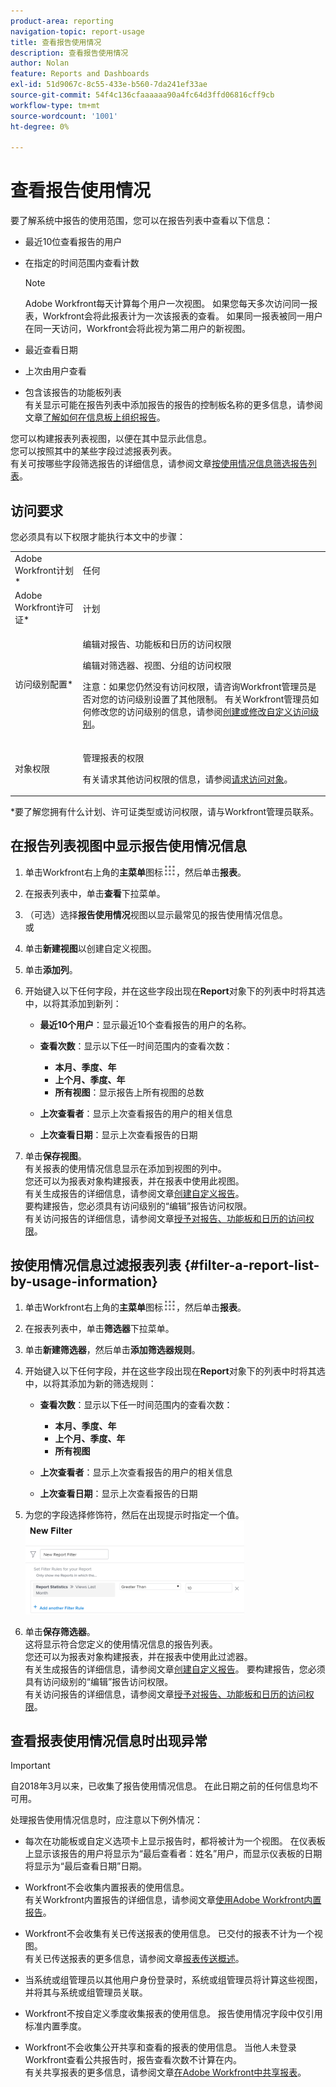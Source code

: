 ```yaml
---
product-area: reporting
navigation-topic: report-usage
title: 查看报告使用情况
description: 查看报告使用情况
author: Nolan
feature: Reports and Dashboards
exl-id: 51d9067c-8c55-433e-b560-7da241ef33ae
source-git-commit: 54f4c136cfaaaaaa90a4fc64d3ffd06816cff9cb
workflow-type: tm+mt
source-wordcount: '1001'
ht-degree: 0%

---
```


# 查看报告使用情况

<!--
<p data-mc-conditions="QuicksilverOrClassic.Draft mode">(NOTE: : *** DO NOT CHANGE, REMOVE, CHANGE LINK, RENAME THIS ARTICLE- IT IS LINKED TO THE PENDO GUIDE FOR THE MAIN REPORTS AREA***)</p>
-->

要了解系统中报告的使用范围，您可以在报告列表中查看以下信息：

* 最近10位查看报告的用户
* 在指定的时间范围内查看计数

  >[!NOTE]
  >
  >Adobe Workfront每天计算每个用户一次视图。 如果您每天多次访问同一报表，Workfront会将此报表计为一次该报表的查看。 如果同一报表被同一用户在同一天访问，Workfront会将此视为第二用户的新视图。

* 最近查看日期
* 上次由用户查看
* 包含该报告的功能板列表\
  有关显示可能在报告列表中添加报告的报告的控制板名称的更多信息，请参阅文章[了解如何在信息板上组织报告](../../../reports-and-dashboards/reports/report-usage/understand-how-organize-reports-dashboard.md)。

您可以构建报表列表视图，以便在其中显示此信息。\
您可以按照其中的某些字段过滤报表列表。\
有关可按哪些字段筛选报告的详细信息，请参阅文章[按使用情况信息筛选报告列表](#filter-a-report-list-by-usage-information)。

## 访问要求

您必须具有以下权限才能执行本文中的步骤：

<table style="table-layout:auto"> 
 <col> 
 <col> 
 <tbody> 
  <tr> 
   <td role="rowheader">Adobe Workfront计划*</td> 
   <td> <p>任何</p> </td> 
  </tr> 
  <tr> 
   <td role="rowheader">Adobe Workfront许可证*</td> 
   <td> <p>计划 </p> </td> 
  </tr> 
  <tr> 
   <td role="rowheader">访问级别配置*</td> 
   <td> <p>编辑对报告、功能板和日历的访问权限</p> <p>编辑对筛选器、视图、分组的访问权限</p> <p>注意：如果您仍然没有访问权限，请咨询Workfront管理员是否对您的访问级别设置了其他限制。 有关Workfront管理员如何修改您的访问级别的信息，请参阅<a href="../../../administration-and-setup/add-users/configure-and-grant-access/create-modify-access-levels.md" class="MCXref xref">创建或修改自定义访问级别</a>。</p> </td> 
  </tr> 
  <tr> 
   <td role="rowheader">对象权限</td> 
   <td> <p>管理报表的权限</p> <p>有关请求其他访问权限的信息，请参阅<a href="../../../workfront-basics/grant-and-request-access-to-objects/request-access.md" class="MCXref xref">请求访问对象</a>。</p> </td> 
  </tr> 
 </tbody> 
</table>

&#42;要了解您拥有什么计划、许可证类型或访问权限，请与Workfront管理员联系。

## 在报告列表视图中显示报告使用情况信息

1. 单击Workfront右上角的&#x200B;**主菜单**&#x200B;图标![](assets/main-menu-icon.png)，然后单击&#x200B;**报表**。

1. 在报表列表中，单击&#x200B;**查看**&#x200B;下拉菜单。
1. （可选）选择&#x200B;**报告使用情况**&#x200B;视图以显示最常见的报告使用情况信息。\
   或

1. 单击&#x200B;**新建视图**&#x200B;以创建自定义视图。
1. 单击&#x200B;**添加列**。
1. 开始键入以下任何字段，并在这些字段出现在&#x200B;**Report**&#x200B;对象下的列表中时将其选中，以将其添加到新列：

   * **最近10个用户**：显示最近10个查看报告的用户的名称。
   * **查看次数**：显示以下任一时间范围内的查看次数：

      * **本月、季度、年**
      * **上个月、季度、年**
      * **所有视图**：显示报告上所有视图的总数

   * **上次查看者**：显示上次查看报告的用户的相关信息
   * **上次查看日期**：显示上次查看报告的日期

1. 单击&#x200B;**保存视图**。\
   有关报表的使用情况信息显示在添加到视图的列中。\
   您还可以为报表对象构建报表，并在报表中使用此视图。\
   有关生成报告的详细信息，请参阅文章[创建自定义报告](../../../reports-and-dashboards/reports/creating-and-managing-reports/create-custom-report.md)。\
   要构建报告，您必须具有访问级别的“编辑”报告访问权限。\
   有关访问报告的详细信息，请参阅文章[授予对报告、功能板和日历的访问权限](../../../administration-and-setup/add-users/configure-and-grant-access/grant-access-reports-dashboards-calendars.md)。

## 按使用情况信息过滤报表列表 {#filter-a-report-list-by-usage-information}

1. 单击Workfront右上角的&#x200B;**主菜单**&#x200B;图标![](assets/main-menu-icon.png)，然后单击&#x200B;**报表**。
1. 在报表列表中，单击&#x200B;**筛选器**&#x200B;下拉菜单。
1. 单击&#x200B;**新建筛选器**，然后单击&#x200B;**添加筛选器规则**。
1. 开始键入以下任何字段，并在这些字段出现在&#x200B;**Report**&#x200B;对象下的列表中时将其选中，以将其添加为新的筛选规则：

   * **查看次数**：显示以下任一时间范围内的查看次数：

      * **本月、季度、年**
      * **上个月、季度、年**
      * **所有视图**

   * **上次查看者**：显示上次查看报告的用户的相关信息
   * **上次查看日期**：显示上次查看报告的日期

1. 为您的字段选择修饰符，然后在出现提示时指定一个值。\
   ![](assets/qs-report-usage-filter-statistics-350x150.png)

1. 单击&#x200B;**保存筛选器**。\
   这将显示符合您定义的使用情况信息的报告列表。\
   您还可以为报表对象构建报表，并在报表中使用此过滤器。\
   有关生成报告的详细信息，请参阅文章[创建自定义报告](../../../reports-and-dashboards/reports/creating-and-managing-reports/create-custom-report.md)。 要构建报告，您必须具有访问级别的“编辑”报告访问权限。\
   有关访问报告的详细信息，请参阅文章[授予对报告、功能板和日历的访问权限](../../../administration-and-setup/add-users/configure-and-grant-access/grant-access-reports-dashboards-calendars.md)。

## 查看报表使用情况信息时出现异常

>[!IMPORTANT]
>
>自2018年3月以来，已收集了报告使用情况信息。 在此日期之前的任何信息均不可用。

处理报告使用情况信息时，应注意以下例外情况：

* 每次在功能板或自定义选项卡上显示报告时，都将被计为一个视图。 在仪表板上显示该报告的用户将显示为“最后查看者：姓名”用户，而显示仪表板的日期将显示为“最后查看日期”日期。
* Workfront不会收集内置报表的使用信息。\
  有关Workfront内置报告的详细信息，请参阅文章[使用Adobe Workfront内置报告](../../../reports-and-dashboards/reports/using-built-in-reports/use-workfront-built-in-reports.md)。

* Workfront不会收集有关已传送报表的使用信息。 已交付的报表不计为一个视图。\
  有关已传送报表的更多信息，请参阅文章[报表传送概述](../../../reports-and-dashboards/reports/creating-and-managing-reports/set-up-report-deliveries.md)。

* 当系统或组管理员以其他用户身份登录时，系统或组管理员将计算这些视图，并将其与系统或组管理员关联。
* Workfront不按自定义季度收集报表的使用信息。 报告使用情况字段中仅引用标准内置季度。
* Workfront不会收集公开共享和查看的报表的使用信息。 当他人未登录Workfront查看公共报告时，报告查看次数不计算在内。\
  有关共享报表的更多信息，请参阅文章[在Adobe Workfront中共享报表](../../../reports-and-dashboards/reports/creating-and-managing-reports/share-report.md)。

